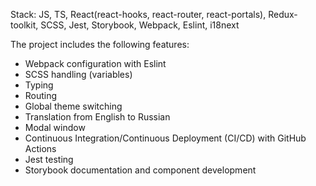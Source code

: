 Stack: JS, TS, React(react-hooks, react-router, react-portals), Redux-toolkit, SCSS, Jest, Storybook, Webpack, Eslint, i18next

The project includes the following features:

- Webpack configuration with Eslint
- SCSS handling (variables)
- Typing
- Routing
- Global theme switching
- Translation from English to Russian
- Modal window
- Continuous Integration/Continuous Deployment (CI/CD) with GitHub Actions
- Jest testing
- Storybook documentation and component development
